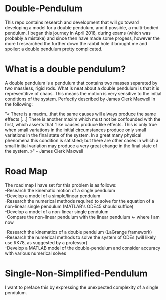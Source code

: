 # Double-Pendulum

This repo contains research and development that will go toward developing a model for a double pendulum, and if possible, a multi-bodied pendulum. I began this journey in April 2018, during exams (which was probably a mistake) and since then have made some progess, however the more I researched the further down the rabbit hole it brought me and spoiler: a double pendulum pretty complicated. 

# What is a double pendulum? 
A double pendulum is a pendulum that contains two masses separated by two massless, rigid rods. What is neat about a double pendulum is that it is representitive of chaos. This means the motion is very sensitive to the initial conditions of the system. Perfectly described by James Clerk Maxwell in the following:  

"« There is a maxim…that the same causes will always produce the same effects [...] There is another maxim which must not be confounded with the first, which asserts that “like causes produce like effects. This is only true when small variations  in the initial circumstances produce only small variations in the final state of the system. In a great many physical phenomena this condition is satisfied; but there are other cases in which  a small initial variation may produce a very great change in the final state of the system. »" - James Clerk Maxwell


# Road Map
The road map I have set for this problem is as follows:  
-Research the kinematic motion of a single pendulum  
-Develop a model of a simple/linear pendulum  
-Research the numerical methods required to solve for the equation of a non-linear single pendulum (MATLAB's ODE45 should suffice)  
-Develop a model of a non-linear single pendulum  
-Compare the non-linear pendulum with the linear pendulum  <- where I am now 

-Research the kinematics of a double pendulum (LaGrange framework)  
-Research the numerical methods to solve the system of ODEs (will likely use RK78, as suggested by a professor)  
-Develop a MATLAB model of the double-pendulum and consider accuracy with various numerical solves  

# Single-Non-Simplified-Pendulum
I want to preface this by expressing the unexpected complexity of a single pendulum. 